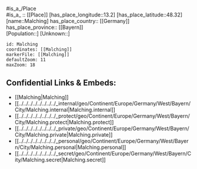 ﻿---
location: [48.32,13.2] 
mapzoom: [7,12] 
mapmarker: city 
type: City
tags:
- geo/City


SpocWebEntityId: 32231
isDeleted: false
confidential: public

---
#is_a_/Place  
#is_a_ :: [[Place]] 
[has_place_longitude::13.2] 
[has_place_latitude::48.32] 
[name::Malching] 
has_place_country:: [[Germany]]  
has_place_province:: [[Bayern]]  
[Population::] 
[Unknown::] 


```leaflet
id: Malching
coordinates: [[Malching]] 
markerFile: [[Malching]] 
defaultZoom: 11 
maxZoom: 18
```


## Confidential Links & Embeds: 
- [[Malching|Malching]]  
- [[../../../../../../../../_internal/geo/Continent/Europe/Germany/West/Bayern/City/Malching.internal|Malching.internal]] 
- [[../../../../../../../../_protect/geo/Continent/Europe/Germany/West/Bayern/City/Malching.protect|Malching.protect]] 
- [[../../../../../../../../_private/geo/Continent/Europe/Germany/West/Bayern/City/Malching.private|Malching.private]] 
- [[../../../../../../../../_personal/geo/Continent/Europe/Germany/West/Bayern/City/Malching.personal|Malching.personal]] 
- [[../../../../../../../../_secret/geo/Continent/Europe/Germany/West/Bayern/City/Malching.secret|Malching.secret]] 
